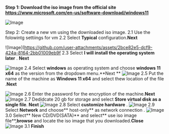 **Step 1: Download the iso image from the official site https://www.microsoft.com/en-us/software-download/windows11**

![Image](https://github.com/user-attachments/assets/f52ce97a-304a-49eb-9b3e-9329538f53ad)

Step 2: Create a new vm using the downloaded iso image.
      2.1 Use the folowintg settiings for vm 
      2.2 Select **Typical** configuration.**Next**
      
![Image](https://github.com/user-attachments/assets/2bce82e5-dcf9-424a-8164-2bb01009eb9f
      2.3 Select **I will install the operating system later** . **Next**
      
![Image](https://github.com/user-attachments/assets/a861ced5-f232-4873-b5b0-20afbb65c1bf)
      2.4 Select **windows** as operating system and choose **windows 11 x64**  as the version from the dropdown menu.**Next **
![Image](https://github.com/user-attachments/assets/09f03077-511d-408b-910b-cc5878b66f50)
      2.5 Put the name of the machine as **Windows 11 x64** and select thew location of the file .**Next**

![Image](https://github.com/user-attachments/assets/d908ac7d-54c8-4b11-ae97-49cf7c25c277)
      2.6 Enter the password for the encryption of the machine.**Next**
![Image](https://github.com/user-attachments/assets/5e6272c9-0f71-4567-876e-fd6694079c97)
      2.7 Dedidcate 20 gb for storage and select **Store virtual disk as a single file**. **Next**
![Image](https://github.com/user-attachments/assets/0ed789bc-dbf7-441e-9fb7-618cfbb420fc)
      2.8 Select **customize hardware** .
![Image](https://github.com/user-attachments/assets/31856487-a064-4a36-a8d5-2c65e6bfd38e)
      2.9 Select **Network** and choose** host-only** as network connection .
![Image](https://github.com/user-attachments/assets/997cdacb-e6c4-46a2-ac26-71e0b5aa453c)
      3.0 Select** New CD/DVD(SATA)** and select** use iso image file**,**browse** and locate the iso image that you downloaded.**Close**      
![Image](https://github.com/user-attachments/assets/f9f67962-c8c4-4feb-a36e-712c24bbd6e8)
      3.1 **Finish**





      
      

      


      
      
      
